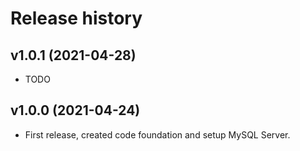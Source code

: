 Release history
========================

v1.0.1 (2021-04-28)
------------------------
* TODO

v1.0.0 (2021-04-24)
------------------------

* First release, created code foundation and setup MySQL Server.